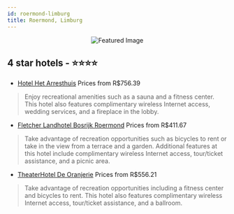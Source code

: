 ```yaml
---
id: roermond-limburg
title: Roermond, Limburg
---
```


<center><img src="https://i.travelapi.com/hotels/5000000/4320000/4315500/4315424/362f42ae_z.jpg" alt="Featured Image" /></center>


##  4 star hotels - ⭐️⭐️⭐️⭐️

-    [Hotel Het Arresthuis](https://us.hurb.com/hotels/roermond/hotel-het-arresthuis-JNP-JP100717?cmp=18055) Prices from R$756.39
   > Enjoy recreational amenities such as a sauna and a fitness center. This hotel also features complimentary wireless Internet access, wedding services, and a fireplace in the lobby.
-    [Fletcher Landhotel Bosrijk Roermond](https://us.hurb.com/hotels/roermond/fletcher-landhotel-bosrijk-roermond-JNP-JP084660?cmp=18055) Prices from R$411.67
   > Take advantage of recreation opportunities such as bicycles to rent or take in the view from a terrace and a garden. Additional features at this hotel include complimentary wireless Internet access, tour/ticket assistance, and a picnic area.
-    [TheaterHotel De Oranjerie](https://us.hurb.com/hotels/roermond/theaterhotel-de-oranjerie-JNP-JP341823?cmp=18055) Prices from R$556.21
   > Take advantage of recreation opportunities including a fitness center and bicycles to rent. This hotel also features complimentary wireless Internet access, tour/ticket assistance, and a ballroom.
